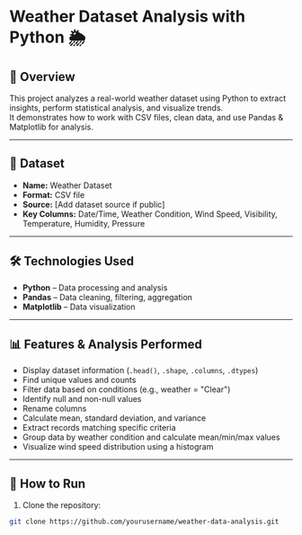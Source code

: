 # Weather Dataset Analysis with Python 🌦

## 📌 Overview
This project analyzes a real-world weather dataset using Python to extract insights, perform statistical analysis, and visualize trends.  
It demonstrates how to work with CSV files, clean data, and use Pandas & Matplotlib for analysis.

---

## 📂 Dataset
- **Name:** Weather Dataset  
- **Format:** CSV file  
- **Source:** [Add dataset source if public]  
- **Key Columns:** Date/Time, Weather Condition, Wind Speed, Visibility, Temperature, Humidity, Pressure  

---

## 🛠 Technologies Used
- **Python** – Data processing and analysis  
- **Pandas** – Data cleaning, filtering, aggregation  
- **Matplotlib** – Data visualization  

---

## 📊 Features & Analysis Performed
- Display dataset information (`.head()`, `.shape`, `.columns`, `.dtypes`)
- Find unique values and counts
- Filter data based on conditions (e.g., weather = "Clear")
- Identify null and non-null values
- Rename columns
- Calculate mean, standard deviation, and variance
- Extract records matching specific criteria
- Group data by weather condition and calculate mean/min/max values
- Visualize wind speed distribution using a histogram  

---

## 🚀 How to Run
1. Clone the repository:
```bash
git clone https://github.com/yourusername/weather-data-analysis.git

